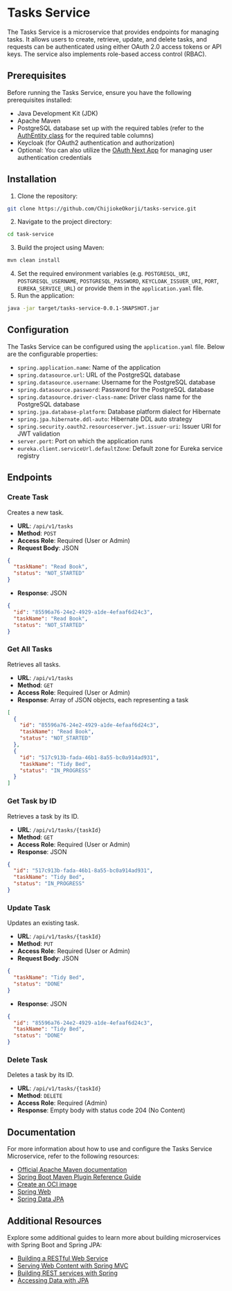 # Tasks Service
The Tasks Service is a microservice that provides endpoints for managing tasks. It allows users to create, retrieve, update, and delete tasks, and requests can be authenticated using either OAuth 2.0 access tokens or API keys. The service also implements role-based access control (RBAC).

## Prerequisites
Before running the Tasks Service, ensure you have the following prerequisites installed:

* Java Development Kit (JDK)
* Apache Maven
* PostgreSQL database set up with the required tables (refer to the [AuthEntity class](https://github.com/ChijiokeOkorji/tasks-service/blob/main/src/main/java/com/example/tasks/infrastructure/entity/AuthEntity.java) for the required table columns)
* Keycloak (for OAuth2 authentication and authorization)
* Optional: You can also utilize the [OAuth Next App](https://github.com/ChijiokeOkorji/oauth-next-app) for managing user authentication credentials

## Installation
1. Clone the repository:
```bash
git clone https://github.com/ChijiokeOkorji/tasks-service.git
```
2. Navigate to the project directory:
```bash
cd task-service
```
3. Build the project using Maven:
```bash
mvn clean install
```
4. Set the required environment variables (e.g. `POSTGRESQL_URI`, `POSTGRESQL_USERNAME`, `POSTGRESQL_PASSWORD`, `KEYCLOAK_ISSUER_URI`, `PORT`, `EUREKA_SERVICE_URL`) or provide them in the `application.yaml` file.
5. Run the application:
```bash
java -jar target/tasks-service-0.0.1-SNAPSHOT.jar
```

## Configuration
The Tasks Service can be configured using the `application.yaml` file. Below are the configurable properties:

* `spring.application.name`: Name of the application
* `spring.datasource.url`: URL of the PostgreSQL database
* `spring.datasource.username`: Username for the PostgreSQL database
* `spring.datasource.password`: Password for the PostgreSQL database
* `spring.datasource.driver-class-name`: Driver class name for the PostgreSQL database
* `spring.jpa.database-platform`: Database platform dialect for Hibernate
* `spring.jpa.hibernate.ddl-auto`: Hibernate DDL auto strategy
* `spring.security.oauth2.resourceserver.jwt.issuer-uri`: Issuer URI for JWT validation
* `server.port`: Port on which the application runs
* `eureka.client.serviceUrl.defaultZone`: Default zone for Eureka service registry

## Endpoints

### Create Task
Creates a new task.

- **URL**: `/api/v1/tasks`
- **Method**: `POST`
- **Access Role**: Required (User or Admin)
- **Request Body**: JSON
```json
{
  "taskName": "Read Book", 
  "status": "NOT_STARTED"
}
 ```
- **Response**: JSON
```json
{
  "id": "85596a76-24e2-4929-a1de-4efaaf6d24c3",
  "taskName": "Read Book",
  "status": "NOT_STARTED"
}
 ```

### Get All Tasks
Retrieves all tasks.

- **URL**: `/api/v1/tasks`
- **Method**: `GET`
- **Access Role**: Required (User or Admin)
- **Response**: Array of JSON objects, each representing a task
```json
[
  {
    "id": "85596a76-24e2-4929-a1de-4efaaf6d24c3",
    "taskName": "Read Book",
    "status": "NOT_STARTED"
  },
  {
    "id": "517c913b-fada-46b1-8a55-bc0a914ad931",
    "taskName": "Tidy Bed",
    "status": "IN_PROGRESS"
  }
]
 ```

### Get Task by ID
Retrieves a task by its ID.

- **URL**: `/api/v1/tasks/{taskId}`
- **Method**: `GET`
- **Access Role**: Required (User or Admin)
- **Response**: JSON
```json
{
  "id": "517c913b-fada-46b1-8a55-bc0a914ad931",
  "taskName": "Tidy Bed",
  "status": "IN_PROGRESS"
}
 ```

### Update Task
Updates an existing task.

- **URL**: `/api/v1/tasks/{taskId}`
- **Method**: `PUT`
- **Access Role**: Required (User or Admin)
- **Request Body**: JSON
```json
{
  "taskName": "Tidy Bed", 
  "status": "DONE"
}
 ```
- **Response**: JSON
```json
{
  "id": "85596a76-24e2-4929-a1de-4efaaf6d24c3",
  "taskName": "Tidy Bed",
  "status": "DONE"
}
 ```

### Delete Task
Deletes a task by its ID.

- **URL**: `/api/v1/tasks/{taskId}`
- **Method**: `DELETE`
- **Access Role**: Required (Admin)
- **Response**: Empty body with status code 204 (No Content)

## Documentation
For more information about how to use and configure the Tasks Service Microservice, refer to the following resources:

* [Official Apache Maven documentation](https://maven.apache.org/guides/index.html)
* [Spring Boot Maven Plugin Reference Guide](https://docs.spring.io/spring-boot/docs/3.2.5/maven-plugin/reference/html/)
* [Create an OCI image](https://docs.spring.io/spring-boot/docs/3.2.5/maven-plugin/reference/html/#build-image)
* [Spring Web](https://docs.spring.io/spring-boot/docs/3.2.5/reference/htmlsingle/index.html#web)
* [Spring Data JPA](https://docs.spring.io/spring-boot/docs/3.2.5/reference/htmlsingle/index.html#data.sql.jpa-and-spring-data)

## Additional Resources
Explore some additional guides to learn more about building microservices with Spring Boot and Spring JPA:

* [Building a RESTful Web Service](https://spring.io/guides/gs/rest-service/)
* [Serving Web Content with Spring MVC](https://spring.io/guides/gs/serving-web-content/)
* [Building REST services with Spring](https://spring.io/guides/tutorials/rest/)
* [Accessing Data with JPA](https://spring.io/guides/gs/accessing-data-jpa/)
